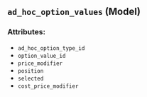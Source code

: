 ## `ad_hoc_option_values` (Model)

### Attributes:
* `ad_hoc_option_type_id`
* `option_value_id`
* `price_modifier`
* `position`
* `selected`
* `cost_price_modifier`
